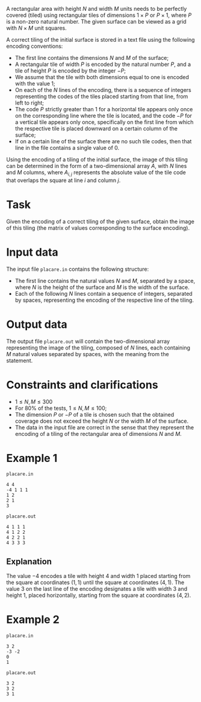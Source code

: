 
A rectangular area with height $N$ and width $M$ units needs to be perfectly covered (tiled) using rectangular tiles of dimensions $1 \times P$ or $P \times 1$, where $P$ is a non-zero natural number. The given surface can be viewed as a grid with $N \times M$ unit squares.

A correct tiling of the initial surface is stored in a text file using the following encoding conventions:
- The first line contains the dimensions $N$ and $M$ of the surface;
- A rectangular tile of width $P$ is encoded by the natural number $P$, and a tile of height $P$ is encoded by the integer $-P$;
- We assume that the tile with both dimensions equal to one is encoded with the value $1$;
- On each of the $N$ lines of the encoding, there is a sequence of integers representing the codes of the tiles placed starting from that line, from left to right;
- The code $P$ strictly greater than $1$ for a horizontal tile appears only once on the corresponding line where the tile is located, and the code $-P$ for a vertical tile appears only once, specifically on the first line from which the respective tile is placed downward on a certain column of the surface;
- If on a certain line of the surface there are no such tile codes, then that line in the file contains a single value of $0$.

Using the encoding of a tiling of the initial surface, the image of this tiling can be determined in the form of a two-dimensional array $A$, with $N$ lines and $M$ columns, where $A_{i,j}$ represents the absolute value of the tile code that overlaps the square at line $i$ and column $j$.

# Task
Given the encoding of a correct tiling of the given surface, obtain the image of this tiling (the matrix of values corresponding to the surface encoding).

# Input data
The input file `placare.in` contains the following structure:
- The first line contains the natural values $N$ and $M$, separated by a space, where $N$ is the height of the surface and $M$ is the width of the surface.
- Each of the following $N$ lines contain a sequence of integers, separated by spaces, representing the encoding of the respective line of the tiling.

# Output data
The output file `placare.out` will contain the two-dimensional array representing the image of the tiling, composed of $N$ lines, each containing $M$ natural values separated by spaces, with the meaning from the statement.

# Constraints and clarifications
- $1 \leq N,M \leq 300$
- For $80\%$ of the tests, $1 \leq N,M \leq 100$;
- The dimension $P$ or $-P$ of a tile is chosen such that the obtained coverage does not exceed the height $N$ or the width $M$ of the surface.
- The data in the input file are correct in the sense that they represent the encoding of a tiling of the rectangular area of dimensions $N$ and $M$.

# Example 1
`placare.in`
```
4 4
-4 1 1 1
1 2
2 1
3
```
`placare.out`
```
4 1 1 1
4 1 2 2
4 2 2 1
4 3 3 3
```
## Explanation
The value $-4$ encodes a tile with height $4$ and width $1$ placed starting from the square at coordinates $(1,1)$ until the square at coordinates $(4,1)$. The value $3$ on the last line of the encoding designates a tile with width $3$ and height $1$, placed horizontally, starting from the square at coordinates $(4,2)$.

# Example 2
`placare.in`
```
3 2
-3 -2
0
1
```
`placare.out`
```
3 2
3 2
3 1
```
```
